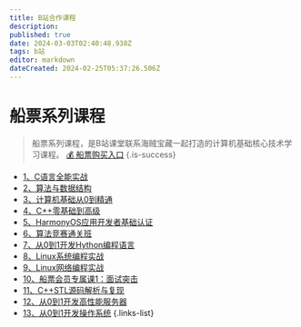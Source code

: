```yaml
---
title: B站合作课程
description: 
published: true
date: 2024-03-03T02:40:48.938Z
tags: b站
editor: markdown
dateCreated: 2024-02-25T05:37:26.506Z
---
```


# 船票系列课程
> 船票系列课程，是B站课堂联系海贼宝藏一起打造的计算机基础核心技术学习课程。
[💰 船票购买入口](https://www.bilibili.com/cheese/pages/packageCourseDetail?productId=598)
{.is-success}

- [1、C语言全能实战](/courses_resource/c_language/home)
- [2、算法与数据结构](/courses_resource/datastruct/datastruct)
- [3、计算机基础从0到精通](/courses_resource/computer_base/computer_base)
- [4、C++零基础到高级](/courses_resource/cpp_language/home)
- [5、HarmonyOS应用开发者基础认证](/empty-page)
- [6、算法竞赛通关班](/empty-page)
- [7、从0到1开发Hython编程语言](/empty-page)
- [8、Linux系统编程实战](/empty-page)
- [9、Linux网络编程实战](/empty-page)
- [10、船票会员专属课1：面试突击](/empty-page)
- [11、C++STL源码解析与复现](/empty-page)
- [12、从0到1开发高性能服务器](/empty-page)
- [13、从0到1开发操作系统](/empty-page)
{.links-list}